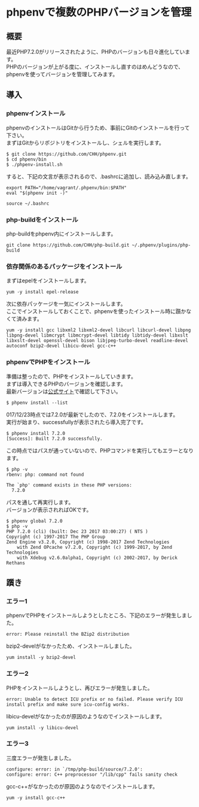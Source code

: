 # phpenvで複数のPHPバージョンを管理
## 概要
最近PHP7.2.0がリリースされたように、PHPのバージョンも日々進化しています。  
PHPのバージョンが上がる度に、インストールし直すのはめんどうなので、phpenvを使ってバージョンを管理してみます。

## 導入
### phpenvインストール
phpenvのインストールはGitから行うため、事前にGitのインストールを行って下さい。  
まずはGitからリポジトリをインストールし、シェルを実行します。

```
$ git clone https://github.com/CHH/phpenv.git
$ cd phpenv/bin
$ ./phpenv-install.sh
```

すると、下記の文言が表示されるので、.bashrcに追加し、読み込み直します。

```
export PATH="/home/vagrant/.phpenv/bin:$PATH"
eval "$(phpenv init -)"
```
```
source ~/.bashrc
```

### php-buildをインストール
php-buildをphpenv内にインストールします。

```
git clone https://github.com/CHH/php-build.git ~/.phpenv/plugins/php-build
```

### 依存関係のあるパッケージをインストール
まずはepelをインストールします。

```
yum -y install epel-release
```

次に依存パッケージを一気にインストールします。  
ここでインストールしておくことで、phpenvを使ったインストール時に躓かなくて済みます。

```
yum -y install gcc libxml2 libxml2-devel libcurl libcurl-devel libpng libpng-devel libmcrypt libmcrypt-devel libtidy libtidy-devel libxslt libxslt-devel openssl-devel bison libjpeg-turbo-devel readline-devel autoconf bzip2-devel libicu-devel gcc-c++
```

### phpenvでPHPをインストール
準備は整ったので、PHPをインストールしていきます。  
まずは導入できるPHPのバージョンを確認します。  
最新バージョンは[公式サイト](https://secure.php.net/downloads.php)で確認して下さい。

```
$ phpenv install --list
```

017/12/23時点では7.2.0が最新でしたので、7.2.0をインストールします。  
実行が始まり、successfullyが表示されたら導入完了です。

```
$ phpenv install 7.2.0
[Success]: Built 7.2.0 successfully.
```

この時点ではパスが通っていないので、PHPコマンドを実行してもエラーとなります。

```
$ php -v
rbenv: php: command not found

The `php' command exists in these PHP versions:
  7.2.0
```

パスを通して再実行します。  
バージョンが表示されればOKです。

```
$ phpenv global 7.2.0
$ php -v
PHP 7.2.0 (cli) (built: Dec 23 2017 03:00:27) ( NTS )
Copyright (c) 1997-2017 The PHP Group
Zend Engine v3.2.0, Copyright (c) 1998-2017 Zend Technologies
    with Zend OPcache v7.2.0, Copyright (c) 1999-2017, by Zend Technologies
    with Xdebug v2.6.0alpha1, Copyright (c) 2002-2017, by Derick Rethans
```

## 躓き
### エラー1
phpenvでPHPをインストールしようとしたところ、下記のエラーが発生しました。

```
error: Please reinstall the BZip2 distribution
```

bzip2-develがなかったため、インストールしました。
```
yum install -y bzip2-devel
```

### エラー2
PHPをインストールしようとし、再びエラーが発生しました。

```
error: Unable to detect ICU prefix or no failed. Please verify ICU install prefix and make sure icu-config works.
```

libicu-develがなかったのが原因のようなのでインストールします。

```
yum install -y libicu-devel
```

### エラー3
三度エラーが発生しました。

```
configure: error: in `/tmp/php-build/source/7.2.0':
configure: error: C++ preprocessor "/lib/cpp" fails sanity check
```

gcc-c++がなかったのが原因のようなのでインストールします。

```
yum -y install gcc-c++
```